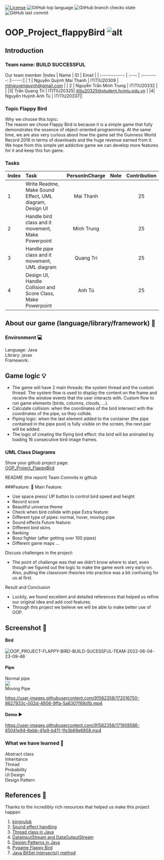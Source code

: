 [![License](https://img.shields.io/badge/license-MIT-green)](./LICENSE) ![GitHub top language](https://img.shields.io/github/languages/top/mtnguyenquynh/OOP_Project_flappyBird) ![GitHub branch checks state](https://img.shields.io/github/checks-status/mtnguyenquynh/OOP_Project_flappyBird/main)
![GitHub last commit](https://img.shields.io/github/last-commit/mtnguyenquynh/OOP_Project_flappyBird)
# OOP_Project_flappyBird  ![alt](https://i.imgur.com/aDQhdFK.png)
## Introduction 
### Team name: BUILD SUCCESSFUL  
Our team member
|Index    | Name      | ID  | Email |
| :------------ |   :---:       | :--------: |:-----:|
| 1       | Nguyễn Quỳnh Mai Thanh        | ITITIU20309   | mtnguyenquynh@gmail.com |
| 2         | Nguyễn Trần Minh Trung       | ITITIU20332  | |
|3| Trần Quang Trí | ITITIU20325| ititiu20325@student.hcmiu.edu.vn |
|4| Nguyễn Huỳnh Anh Tú | ITITIU20337||

### Topic **Flappy Bird**  
Why we choose this topic:  
The reason we chose Flappy Bird is because it is a simple game that fully demonstrates the essence of object-oriented programming. At the same time, we are also very curious about how the game set the Guinness World Record 2016 in terms of downloads and the huge revenue earned from it. We hope from this simple yet addictive game we can develop more features for it and keep this fun game.  
  
### Tasks  
|Index| Task      | PersonInCharge | Note | Contribution|
|:---|   :-------------------------------------------------------| :--------: |:-----:|:-----:|
| 1  | Write Readme, Make Sound Effect, UML diagram, Design UI       | Mai Thanh  ||25|
| 2  | Handle bird class and it movement, Make Powerpoint| Minh Trung  | |25|
|3| Handle pipe class and it movement, UML diagram | Quang Trí||25|
|4| Design UI, Handle Collision and Score Class, Make Powerpoint | Anh Tú||25|  

## About our game (language/library/framework) :rocket:
### Environment :computer:
Language: Java  
Library: javax  
Framework:  

## Game logic :bulb:
- The game will have 2 main threads: the system thread and the custom thread. The system flow is used to display the content on the frame and receive the window events that the user interacts with. Custom flow to run game elements (birds, columns, clouds, ...).
- Calculate collision: when the coordinates of the bird intersect with the coordinates of the pipe, so they collide.
- Piping logic: when the last element added to the container (the pipe contained in the pipe pool) is fully visible on the screen, the next pair will be added.
- The logic of creating the flying bird effect: the bird will be animated by loading 16 consecutive bird image frames.
### UML Class Diagrams  
Show your github project page:  
[OOP_Project_FlappyBird](https://github.com/mtnguyenquynh/OOP_Project_flappyBird.git)  

README (the report)
Team Commits in github

###Feature: :milky_way:
Main Feature:
- Use space press/ UP button to control bird speed and height
- Record score 
- Beautiful universe theme
- Check when bird collide with pipe
Extra feature:
- Different type of pipes: normal, hover, moving pipe
- Sound effects
Future feature:
- Different bird skins
- Ranking
- Boss fighter (after getting over 100 pipes)
- Different game maps
...

Discuss challenges in the project:
- The point of challenge was that we didn't know where to start, even though we figured out the logic to make the game work very early on. Also, putting the classroom theories into practice was a bit confusing for us at first.

Result and Conclusion  
-  Luckily, we found excellent and detailed references that helped us refine our original idea and add cool features. 
-  Through this project we believe we will be able to make better use of OOP.

## Screenshot :star2:
#### Bird  
![OOP_PROJECT-_FLAPPY-BIRD_-BUILD-SUCESSFUL-TEAM-2022-06-04-23-09-46](https://user-images.githubusercontent.com/91582358/172015395-1e57d717-a8db-4d59-a938-0e838ed451e7.gif)

#### Pipe   
Normal pipe  
![](https://i.imgur.com/DuZzVLc.png)  
Moving Pipe


https://user-images.githubusercontent.com/91582358/172016750-8627933c-002d-4808-9ffa-5a6307f69d1b.mp4



#### Demo :arrow_forward:
https://user-images.githubusercontent.com/91582358/171908586-65041e94-6ebb-41e9-b411-1fe3b69e6858.mp4

### What we have learned :pencil:
Abstract class  
Inheritance  
Thread  
Probability  
UI Design  
Design Pattern

## References :book:
Thanks to the incredibly rich resources that helped us make this project happen 
1. [kingyuluk](https://github.com/kingyuluk/FlappyBird.git)  
2. [Sound effect handling](https://stackoverflow.com/questions/11919009/using-javax-sound-sampled-clip-to-play-loop-and-stop-multiple-sounds-in-a-game)  
3. [Thread class in Java](https://www.google.com/search?q=thread+class+in+java&sxsrf=ALiCzsZyxjZMAs13ZMO1HoS2un5lXAWVwQ%3A1654275084982&ei=DDyaYrLPO4340gTE1JjQDA&ved=0ahUKEwiyhbT23pH4AhUNvJQKHUQqBsoQ4dUDCA4&uact=5&oq=thread+class+in+java&gs_lcp=Cgdnd3Mtd2l6EAMyBQgAEIAEMgYIABAeEAcyBggAEB4QBzIGCAAQHhAHMgYIABAeEAcyBggAEB4QBzIGCAAQHhAHMgYIABAeEAcyBggAEB4QBzIGCAAQHhAHOgcIABBHELADOgcIABCwAxBDOgQIABBDOgQIABANSgQIQRgASgQIRhgAUPwTWOwiYKMmaAFwAXgAgAHMAYgBhAiSAQUwLjUuMZgBAKABAcgBCsABAQ&sclient=gws-wiz)
4. [DataInputStream and DataOutputStream](https://www.geeksforgeeks.org/java-io-datainputstream-class-java-set-1/?ref=lbp)
5. [Design Patterns in Java](https://www.journaldev.com/1827/java-design-patterns-example-tutorial)
6. [Pygame Flappy Bird](https://codelearn.io/sharing/lam-game-flappy-bird-voi-pygame)
7. [Java BitSet intersects() method](https://www.javatpoint.com/post/java-bitset-intersects-method#:~:text=%E2%86%92%20%E2%86%90%20prev-,Java%20BitSet%20intersects()%20method,also%20true%20in%20this%20BitSet.)

